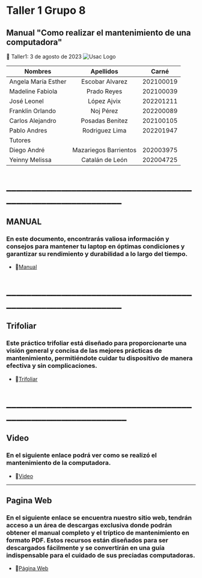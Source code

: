 # Taller 1 Grupo 8
## Manual "Como realizar el mantenimiento de una computadora"
:paperclip: Taller1:   3 de agosto de 2023
![Usac Logo](https://upload.wikimedia.org/wikipedia/commons/4/4a/Usac_logo.png)

<!-- TABLES -->
| Nombres              | Apellidos             |Carné       |
| -------------------- |:---------------------:| :---------:|
| Angela María Esther  | Escobar Alvarez       | 202100019  |
| Madeline Fabiola     | Prado Reyes           | 202100039  |
| José Leonel 	       | López Ajvix           | 202201211  |
| Franklin Orlando 	   | Noj Pérez             | 202200089  |
| Carlos Alejandro 	   | Posadas Benitez       | 202100105  |
| Pablo Andres  	   | Rodriguez Lima        | 202201947  |
|                            Tutores                        |
| Diego	André  	     | Mazariegos Barrientos | 202003975  |
| Yeinny Melissa     | Catalán de León       | 202004725  |
# ____________________________________________________________
## MANUAL 
### En este documento, encontrarás valiosa información y consejos para mantener tu laptop en óptimas condiciones y garantizar su rendimiento y durabilidad a lo largo del tiempo.
- :file_folder:[Manual](Manual_Informe1_Grupo8.pdf)
    
# ____________________________________________________________
## Trifoliar 
### Este práctico trifoliar está diseñado para proporcionarte una visión general y concisa de las mejores prácticas de mantenimiento, permitiéndote cuidar tu dispositivo de manera efectiva y sin complicaciones.
- :file_folder:[Trifoliar](Trifoliar_Informe1_Grupo8.pdf)

# _____________________________________________________________
## Video 
### En el siguiente enlace podrá ver como se realizó el mantenimiento de la computadora.
- :file_folder:[Video](https://youtu.be/gVUngdaUOdE)
_______________________________________________________________
## Pagina Web 
### En el siguiente enlace se encuentra nuestro sitio web, tendrán acceso a un área de descargas exclusiva donde podrán obtener el manual completo y el tríptico de mantenimiento en formato PDF. Estos recursos están diseñados para ser descargados fácilmente y se convertirán en una guía indispensable para el cuidado de sus preciadas computadoras.
- :file_folder:[Página Web](https://3942784100101.wixsite.com/my-site-2)
